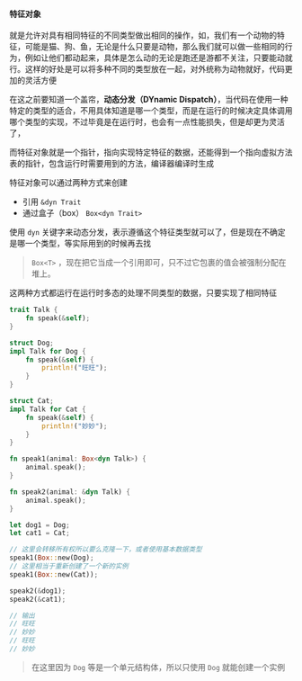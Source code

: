 #### 特征对象

就是允许对具有相同特征的不同类型做出相同的操作，如，我们有一个动物的特征，可能是猫、狗、鱼，无论是什么只要是动物，那么我们就可以做一些相同的行为，例如让他们都动起来，具体是怎么动的无论是跑还是游都不关注，只要能动就行。这样的好处是可以将多种不同的类型放在一起，对外统称为动物就好，代码更加的灵活方便

在这之前要知道一个盖帘，**动态分发（DYnamic Dispatch）**，当代码在使用一种特定的类型的适合，不用具体知道是哪一个类型，而是在运行的时候决定具体调用哪个类型的实现，不过毕竟是在运行时，也会有一点性能损失，但是却更为灵活了，

而特征对象就是一个指针，指向实现特定特征的数据，还能得到一个指向虚拟方法表的指针，包含运行时需要用到的方法，编译器编译时生成

特征对象可以通过两种方式来创建

- 引用 `&dyn Trait`
- 通过盒子（box） `Box<dyn Trait>`

使用 `dyn` 关键字来动态分发，表示遵循这个特征类型就可以了，但是现在不确定是哪一个类型，等实际用到的时候再去找

> `Box<T>` ，现在把它当成一个引用即可，只不过它包裹的值会被强制分配在堆上。

这两种方式都运行在运行时多态的处理不同类型的数据，只要实现了相同特征

```rust
trait Talk {
	fn speak(&self);
}

struct Dog;
impl Talk for Dog {
	fn speak(&self) {
		println!("旺旺");
	}
}

struct Cat;
impl Talk for Cat {
	fn speak(&self) {
		println!("妙妙");
	}
}

fn speak1(animal: Box<dyn Talk>) {
	animal.speak();
}

fn speak2(animal: &dyn Talk) {
	animal.speak();
}

let dog1 = Dog;
let cat1 = Cat;

// 这里会转移所有权所以要么克隆一下，或者使用基本数据类型
speak1(Box::new(Dog);
// 这里相当于重新创建了一个新的实例
speak1(Box::new(Cat));

speak2(&dog1);
speak2(&cat1);

// 输出
// 旺旺
// 妙妙
// 旺旺
// 妙妙
```

> 在这里因为  `Dog` 等是一个单元结构体，所以只使用 `Dog` 就能创建一个实例

